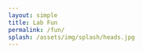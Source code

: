 ```yaml
---
layout: simple
title: Lab Fun
permalink: /fun/
splash: /assets/img/splash/heads.jpg
---
```


<div id="instafeed"></div>
<script src="{{ site.baseurl }}/assets/js/instafeed.min.js"></script>
<script type="text/javascript">

var feed = new Instafeed({
		get: 'user',
		userId: '5699429712',
    accessToken: '5699429712.ac64ffa.50fd50ab26cb419c9735543fede52863'
		target: 'instafeed',
		resolution: 'standard_resolution',
		after: function() {
			var el = document.getElementById('instagram');
			if (el.classList)
				el.classList.add('show');
			else
				el.className += ' ' + 'show';
		}
});

window.onload = function() {
    feed.run();
};
</script>

<!-- Embedding a single ig post:
<blockquote class="instagram-media" data-instgrm-version="7" style=" background:#FFF; border:0; border-radius:3px; box-shadow:0 0 1px 0 rgba(0,0,0,0.5),0 1px 10px 0 rgba(0,0,0,0.15); margin: 1px; max-width:658px; padding:0; width:99.375%; width:-webkit-calc(100% - 2px); width:calc(100% - 2px);"><div style="padding:8px;"> <div style=" background:#F8F8F8; line-height:0; margin-top:40px; padding:50% 0; text-align:center; width:100%;"> <div style=" background:url(data:image/png;base64,iVBORw0KGgoAAAANSUhEUgAAACwAAAAsCAMAAAApWqozAAAABGdBTUEAALGPC/xhBQAAAAFzUkdCAK7OHOkAAAAMUExURczMzPf399fX1+bm5mzY9AMAAADiSURBVDjLvZXbEsMgCES5/P8/t9FuRVCRmU73JWlzosgSIIZURCjo/ad+EQJJB4Hv8BFt+IDpQoCx1wjOSBFhh2XssxEIYn3ulI/6MNReE07UIWJEv8UEOWDS88LY97kqyTliJKKtuYBbruAyVh5wOHiXmpi5we58Ek028czwyuQdLKPG1Bkb4NnM+VeAnfHqn1k4+GPT6uGQcvu2h2OVuIf/gWUFyy8OWEpdyZSa3aVCqpVoVvzZZ2VTnn2wU8qzVjDDetO90GSy9mVLqtgYSy231MxrY6I2gGqjrTY0L8fxCxfCBbhWrsYYAAAAAElFTkSuQmCC); display:block; height:44px; margin:0 auto -44px; position:relative; top:-22px; width:44px;"></div></div><p style=" color:#c9c8cd; font-family:Arial,sans-serif; font-size:14px; line-height:17px; margin-bottom:0; margin-top:8px; overflow:hidden; padding:8px 0 7px; text-align:center; text-overflow:ellipsis; white-space:nowrap;"><a href="https://www.instagram.com/p/BWNm2ZFAqwu/" style=" color:#c9c8cd; font-family:Arial,sans-serif; font-size:14px; font-style:normal; font-weight:normal; line-height:17px; text-decoration:none;" target="_blank">A post shared by Pauli Lab (@pauli.lab)</a> on <time style=" font-family:Arial,sans-serif; font-size:14px; line-height:17px;" datetime="2017-07-06T16:56:31+00:00">Jul 6, 2017 at 9:56am PDT</time></p></div></blockquote>
<script async defer src="//platform.instagram.com/en_US/embeds.js"></script>
-->
